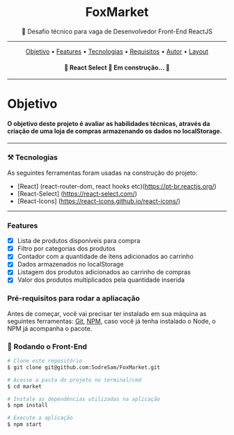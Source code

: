 
<h1  align="center"> FoxMarket </h1>


<p align="center">🚀 Desafio técnico para vaga de Desenvolvedor Front-End ReactJS</p>

<hr>

<p align="center">
 <a href="#objetivo">Objetivo</a> •
 <a href="#features">Features</a> • 
 <a href="#tecnologias">Tecnologias</a> • 
 <a href="#requisitos">Requisitos</a> • 
 <a href="#autor">Autor</a> •
 <a href="#layout">Layout</a>
</p>


<h4 align="center"> 
	🚧  React Select 🚀 Em construção...  🚧
</h4>
<hr>
<div id="objetivo">
	<h1>Objetivo</h1>
  <h4>O objetivo deste projeto é  avaliar as habilidades técnicas, através da criação de uma loja de compras armazenando os dados no localStorage.  </h4>

</div>

<hr>

<div id ="tecnologias">

 ### ⚒️ Tecnologias

As seguintes ferramentas foram usadas na construção do projeto:

- [React] (react-router-dom, react hooks etc)(https://pt-br.reactjs.org/)
- [React-Select] (https://react-select.com/)
- [React-Icons] (https://react-icons.github.io/react-icons/)


</div>

</div>
<hr>

<div id="features"> 

   ### Features

- [x] Lista de produtos disponíveis para compra
- [x] Filtro por categorias dos produtos
- [x] Contador com a quantidade de itens adicionados ao carrinho
- [x] Dados armazenados no localStorage
- [x] Listagem dos produtos adicionados ao carrinho de compras
- [x] Valor dos produtos multiplicados pela quantidade inserida
</div>


<div id="Requisitos">
	
### Pré-requisitos para rodar a apliacação

Antes de começar, você vai precisar ter instalado em sua máquina as seguintes ferramentas:
[Git](https://git-scm.com), [NPM](https://docs.npmjs.com/cli/v6/commands/npm-install), caso você já tenha instalado o Node, o NPM já acompanha o pacote. 

### 🎲 Rodando o Front-End

```bash
# Clone este repositório
$ git clone git@github.com:SodreSam/FoxMarket.git

# Acesse a pasta do projeto no terminal/cmd
$ cd market

# Instale as dependências utilizadas na aplicação
$ npm install

# Execute a aplicação
$ npm start
```
</div>

